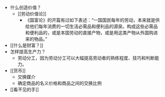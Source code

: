 - 什么创造价值？
    - [[劳动价值论]]
        - 《国富论》的开篇有过如下表述：“一国国民每年的劳动，本来就是供给他们每年消费的一切生活必需品和便利品的源泉。构成这些必需品和便利品的，或是本国劳动的直接产物，或是用这类产物从外国购进来的物品。”
- [[什么是财富？]]
- 怎样提高生产力？
    - 劳动分工，因为劳动分工可以大幅提高劳动者的熟练程度、技巧和判断能力。
- [[货币]]
    - 交换媒介
    - 确定商品的名义价格和商品之间的交换比例
- [[看不见的手]]
